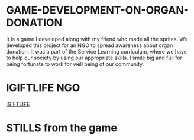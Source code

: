 # GAME-DEVELOPMENT-ON-ORGAN-DONATION
It is a game I developed along with my friend who made all the sprites. We developed this project for an NGO to spread awareness about organ donation. It was a part of the Service Learning curriculum, where we have to help our society by using our appropriate skills. I smile big and full for being fortunate to work for well being of our community.
# IGIFTLIFE NGO
[IGIFTLIFE](https://igiftlife.com/)
# STILLS from the game
